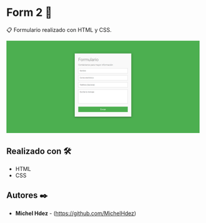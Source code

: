 Form 2 🚀
===========
📋 Formulario realizado con HTML y CSS.

![Alt text](imagen.png "imagen descripcion")

## Realizado con 🛠️
* HTML
* CSS

## Autores ✒️
* **Michel Hdez** - (https://github.com/MichelHdez)